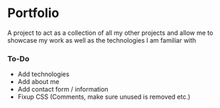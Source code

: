 # Portfolio
A project to act as a collection of all my other projects and allow me to showcase my work as well as the technologies I am familiar with

### To-Do
- Add technologies
- Add about me
- Add contact form / information
- Fixup CSS (Comments, make sure unused is removed etc.)
